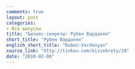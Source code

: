 ```yaml
---
comments: true
layout: post
categories:
- Все выпуски
title: "Бизнес-секреты: Рубен Варданян"
short_title: "Рубен Варданян"
english_short_title: "Ruben-Vardanyan"
source_link: "http://tinkov.com/bizsekrety/19"
date: "2010-02-08"
---
```

